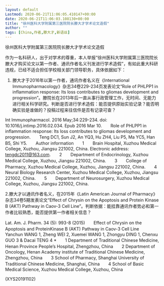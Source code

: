 ```yaml
---
layout: default
Lastmod: 2020-06-21T11:06:05.410147+00:00
date: 2020-06-21T11:06:03.108130+00:00
title: "徐州医科大学附属第三医院院长滕大才学术论文造假"
author: ""
tags: [China,作者,滕大才,新语丝]
---
```


徐州医科大学附属第三医院院长滕大才学术论文造假

作为一名科研人，出于对学术的尊重，本人举报“徐州医科大学附属第三医院院长滕大才购买论文以第一作者、通讯作者名义刊发进行学术造假”，有如此重大科研违规，已经不适合担任学校相关部门领导职务，具体依据如下：

1. 滕大才于2016年以第一作者，通讯作者名义在《International Immunopharmacology》杂志34卷229-234页发表论文“Role of PHLPP1 in inflammation response: Its loss contributes to gliomas development and progression”。滕院长在2013年后一直从事行政管理工作，无时间、无能力进行相关科学研究。判断是否进行学术造假：能否提供原始实验记录？能否明确实验是谁做的？投稿过程来往信件是否有记录可查？

Int Immunopharmacol. 2016 May;34:229-234. doi: 10.1016/j.intimp.2016.02.034. Epub 2016 Mar 10.　　Role of PHLPP1 in inflammation response: Its loss contributes to gliomas development and progression.　　Teng DC1, Sun J2, An YQ3, Hu ZH4, Liu P5, Ma YC5, Han B5, Shi Y5.　　Author information　　1　　Brain Hospital, Xuzhou Medical College, Xuzhou, Jiangsu 221002, China. Electronic address: tengdc2011@163.com.　　2　　Department of Endocrinology, Xuzhou Medical College, Xuzhou, Jiangsu 221002, China.　　3　　College of Pharmacy, Xuzhou Medical College, Xuzhou, Jiangsu 221002, China.　　4　　Neural Biology Research Center, Xuzhou Medical College, Xuzhou, Jiangsu 221002, China.　　5　　Department of Neurosurgery, Xuzhou Medical College, Xuzhou, Jiangsu 221002, China.

2.滕大才以通讯作者名义，在2015年《Latin American Journal of Pharmacy》杂志34卷5期发表论文“Effect of Chrysin on the Apoptosis and Protein Kinase B (AKT) Pathway in Caov-3 Cell Line”。判断依据：能挂靠通讯作者势必和第一作者比较熟悉，能否提供第一作者相关信息？

Lat. Am. J. Pharm. 34 (5): 993-8 (2015)　　Effect of Chrysin on the Apoptosis and ProteinKinase B (AKT) Pathway in Caov-3 Cell Line　　Yanchun WANG 1, Zheng WEI 2, Xuemei WANG 1, Zhongyu DING 1, Chenxu GUO 3 & Dacai TENG 4 *　　1 Department of Traditional Chinese Medicine, Henan Province People’s Hospital, Zhengzhou, China　　2 Department of Oncology, Henan Academy institute of Traditional Chinese Medicine, Zhengzhou, China　　3 School of Pharmacy, Shanghai University of Traditional Chinese Medicine, Shanghai, China　　4 School of Basic Medical Science, Xuzhou Medical College, Xuzhou, China

(XYS20191102)

